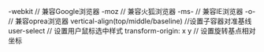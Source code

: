 -webkit // 兼容Google浏览器
-moz // 兼容火狐浏览器
-ms- // 兼容IE浏览器
-o- // 兼容oprea浏览器
vertical-align(top/middle/baseline) //设置子容器对准基线
user-select // 设置用户鼠标选中样式
transform-origin: x y // 设置旋转基点相对坐标